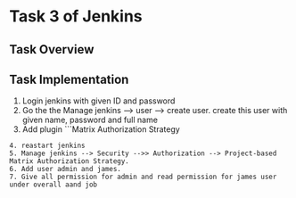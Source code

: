 # Task 3 of Jenkins

## Task Overview

## Task Implementation
1. Login jenkins with given ID and password
2. Go the the Manage jenkins --> user --> create user.
create this user with given name, password and full name
3. Add plugin ```Matrix Authorization Strategy
```
4. reastart jenkins
5. Manage jenkins --> Security -->> Authorization --> Project-based Matrix Authorization Strategy.
6. Add user admin and james.
7. Give all permission for admin and read permission for james user under overall aand job